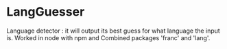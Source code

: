 # LangGuesser
Language detector : it will output its best guess for what language the input is. Worked in node with npm  and Combined packages 'franc' and 'lang'. 
